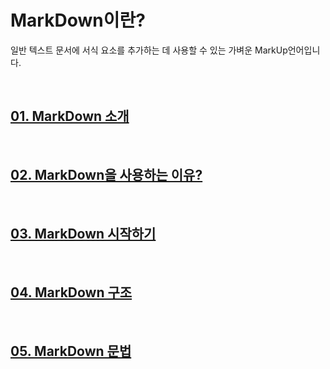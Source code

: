 # **MarkDown이란?**
일반 텍스트 문서에 서식 요소를 추가하는 데 사용할 수 있는 가벼운 MarkUp언어입니다.

<br>

## [**01. MarkDown 소개**](/index/01_whatismarkdown.md)

<br>

## [**02. MarkDown을 사용하는 이유?**](/index/02_whymarkdown.md)

<br>

## [**03. MarkDown 시작하기**](/index/03_startmarkdown.md)

<br>

## [**04. MarkDown 구조**](/index/04_markdownstruct.md)

<br>

## [05. MarkDown 문법]()

<br>